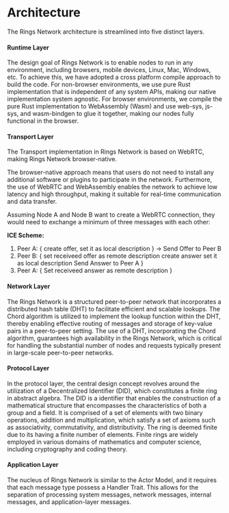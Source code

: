 # Architecture

The Rings Network architecture is streamlined into five distinct layers.

#### Runtime Layer

The design goal of Rings Network is to enable nodes to run in any environment, including browsers, mobile devices, Linux, Mac, Windows, etc. To achieve this, we have adopted a cross platform compile approach to build the code. For non-browser environments, we use pure Rust implementation that is independent of any system APIs, making our native implementation system agnostic. For browser environments, we compile the pure Rust implementation to WebAssembly (Wasm) and use web-sys, js-sys, and wasm-bindgen to glue it together, making our nodes fully functional in the browser.

#### Transport Layer

The Transport implementation in Rings Network is based on WebRTC, making Rings Network browser-native.

The browser-native approach means that users do not need to install any additional software or plugins to participate in the network. Furthermore, the use of WebRTC and WebAssembly enables the network to achieve low latency and high throughput, making it suitable for real-time communication and data transfer.

Assuming Node A and Node B want to create a WebRTC connection, they would need to exchange a minimum of three messages with each other:

**ICE Scheme:**

1. Peer A: { create offer, set it as local description } -> Send Offer to Peer B
2. Peer B: { set receiveed offer as remote description create answer set it as local description Send Answer to Peer A }
3. Peer A: { Set receiveed answer as remote description }

#### Network Layer

The Rings Network is a structured peer-to-peer network that incorporates a distributed hash table (DHT) to facilitate efficient and scalable lookups. The Chord algorithm is utilized to implement the lookup function within the DHT, thereby enabling effective routing of messages and storage of key-value pairs in a peer-to-peer setting. The use of a DHT, incorporating the Chord algorithm, guarantees high availability in the Rings Network, which is critical for handling the substantial number of nodes and requests typically present in large-scale peer-to-peer networks.

#### Protocol Layer

In the protocol layer, the central design concept revolves around the utilization of a Decentralized Identifier (DID), which constitutes a finite ring in abstract algebra. The DID is a identifier that enables the construction of a mathematical structure that encompasses the characteristics of both a group and a field. It is comprised of a set of elements with two binary operations, addition and multiplication, which satisfy a set of axioms such as associativity, commutativity, and distributivity. The ring is deemed finite due to its having a finite number of elements. Finite rings are widely employed in various domains of mathematics and computer science, including cryptography and coding theory.

#### Application Layer

The nucleus of Rings Network is similar to the Actor Model, and it requires that each message type possess a Handler Trait. This allows for the separation of processing system messages, network messages, internal messages, and application-layer messages.
